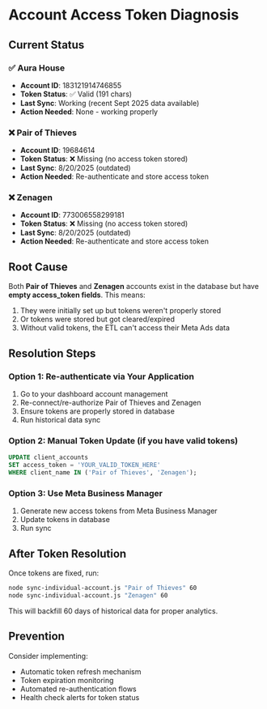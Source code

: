 # Account Access Token Diagnosis

## Current Status

### ✅ Aura House
- **Account ID**: 183121914746855
- **Token Status**: ✅ Valid (191 chars)
- **Last Sync**: Working (recent Sept 2025 data available)
- **Action Needed**: None - working properly

### ❌ Pair of Thieves  
- **Account ID**: 19684614
- **Token Status**: ❌ Missing (no access token stored)
- **Last Sync**: 8/20/2025 (outdated)
- **Action Needed**: Re-authenticate and store access token

### ❌ Zenagen
- **Account ID**: 773006558299181  
- **Token Status**: ❌ Missing (no access token stored)
- **Last Sync**: 8/20/2025 (outdated)
- **Action Needed**: Re-authenticate and store access token

## Root Cause

Both **Pair of Thieves** and **Zenagen** accounts exist in the database but have **empty access_token fields**. This means:

1. They were initially set up but tokens weren't properly stored
2. Or tokens were stored but got cleared/expired
3. Without valid tokens, the ETL can't access their Meta Ads data

## Resolution Steps

### Option 1: Re-authenticate via Your Application
1. Go to your dashboard account management
2. Re-connect/re-authorize Pair of Thieves and Zenagen
3. Ensure tokens are properly stored in database
4. Run historical data sync

### Option 2: Manual Token Update (if you have valid tokens)
```sql
UPDATE client_accounts 
SET access_token = 'YOUR_VALID_TOKEN_HERE'
WHERE client_name IN ('Pair of Thieves', 'Zenagen');
```

### Option 3: Use Meta Business Manager
1. Generate new access tokens from Meta Business Manager
2. Update tokens in database 
3. Run sync

## After Token Resolution

Once tokens are fixed, run:
```bash
node sync-individual-account.js "Pair of Thieves" 60
node sync-individual-account.js "Zenagen" 60
```

This will backfill 60 days of historical data for proper analytics.

## Prevention

Consider implementing:
- Automatic token refresh mechanism
- Token expiration monitoring  
- Automated re-authentication flows
- Health check alerts for token status